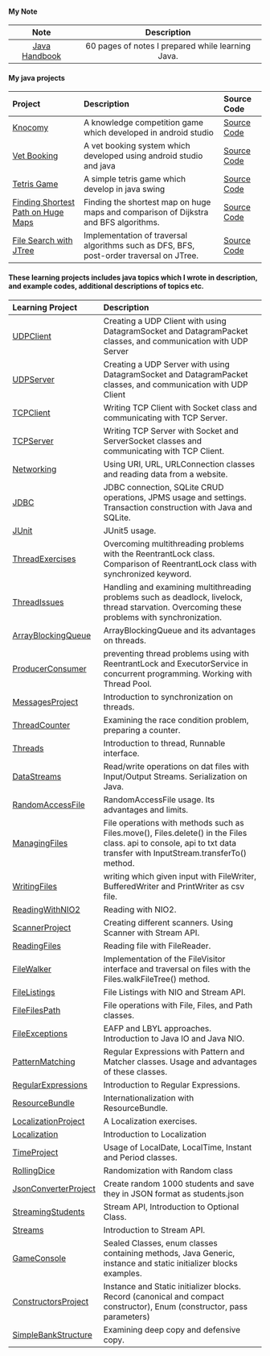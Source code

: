 #### My Note
|Note|Description|
|:--:|:--:|
|[Java Handbook](https://github.com/meteahmetyakar/Java/blob/main/My%20Java%20Handbook.pdf)|60 pages of notes I prepared while learning Java.|



#### My java projects
|Project|Description|Source Code|
|:--|:--|:--|
|[Knocomy](https://github.com/meteahmetyakar/knocomy)|A knowledge competition game which developed in android studio|[Source Code](https://github.com/meteahmetyakar/knocomy/tree/main/source%20code/knocomy)
|[Vet Booking](https://github.com/meteahmetyakar/vet-booking)|A vet booking system which developed using android studio and java|[Source Code](https://github.com/meteahmetyakar/vet-booking/tree/main/source%20code/bookingsystem)
|[Tetris Game](https://github.com/meteahmetyakar/Tetris-GUI)|A simple tetris game which develop in java swing|[Source Code](https://github.com/meteahmetyakar/Tetris-GUI/tree/main/source%20code)
|[Finding Shortest Path on Huge Maps](https://github.com/meteahmetyakar/Finding-Shortest-Path-on-Huge-Map)|Finding the shortest map on huge maps and comparison of Dijkstra and BFS algorithms.|[Source Code](https://github.com/meteahmetyakar/Finding-Shortest-Path-on-Huge-Map/tree/main/FindShortestPath)
|[File Search with JTree](https://github.com/meteahmetyakar/File-Search-with-JTree)|Implementation of traversal algorithms such as DFS, BFS, post-order traversal on JTree.|[Source Code](https://github.com/meteahmetyakar/File-Search-with-JTree/tree/main/JTreeOperations)



#### These learning projects includes java topics which I wrote in description, and example codes, additional descriptions of topics etc.
|Learning Project|Description|
|:--|:--|
|[UDPClient](https://github.com/meteahmetyakar/Java/tree/main/Learning%20Projects/UDPClient)|Creating a UDP Client with using DatagramSocket and DatagramPacket classes, and communication with UDP Server
|[UDPServer](https://github.com/meteahmetyakar/Java/tree/main/Learning%20Projects/UDPClient)|Creating a UDP Server with using DatagramSocket and DatagramPacket classes, and communication with UDP Client
|[TCPClient](https://github.com/meteahmetyakar/Java/tree/main/Learning%20Projects/UDPClient)|Writing TCP Client with Socket class and communicating with TCP Server.
|[TCPServer](https://github.com/meteahmetyakar/Java/tree/main/Learning%20Projects/TCPServer)|Writing TCP Server with Socket and ServerSocket classes and communicating with TCP Client.
|[Networking](https://github.com/meteahmetyakar/Java/tree/main/Learning%20Projects/Networking)|Using URI, URL, URLConnection classes and reading data from a website.
|[JDBC](https://github.com/meteahmetyakar/Java/tree/main/Learning%20Projects/JDBC)|JDBC connection, SQLite CRUD operations, JPMS usage and settings. Transaction construction with Java and SQLite.
|[JUnit](https://github.com/meteahmetyakar/Java/tree/main/Learning%20Projects/JDBC)|JUnit5 usage.
|[ThreadExercises](https://github.com/meteahmetyakar/Java/tree/main/Learning%20Projects/ThreadsExercises)|Overcoming multithreading problems with the ReentrantLock class. Comparison of ReentrantLock class with synchronized keyword.
|[ThreadIssues](https://github.com/meteahmetyakar/Java/tree/main/Learning%20Projects/ThreadsIssues)|Handling and examining multithreading problems such as deadlock, livelock, thread starvation. Overcoming these problems with synchronization.
|[ArrayBlockingQueue](https://github.com/meteahmetyakar/Java/tree/main/Learning%20Projects/ArrayBlockingQueue)|ArrayBlockingQueue and its advantages on threads.
|[ProducerConsumer](https://github.com/meteahmetyakar/Java/tree/main/Learning%20Projects/ProducerConsumer)|preventing thread problems using with ReentrantLock and ExecutorService in concurrent programming. Working with Thread Pool.
|[MessagesProject](https://github.com/meteahmetyakar/Java/tree/main/Learning%20Projects/MessagesProject)|Introduction to synchronization on threads.
|[ThreadCounter](https://github.com/meteahmetyakar/Java/tree/main/Learning%20Projects/ThreadsCounter)|Examining the race condition problem, preparing a counter.
|[Threads](https://github.com/meteahmetyakar/Java/tree/main/Learning%20Projects/Threads)|Introduction to thread, Runnable interface.
|[DataStreams](https://github.com/meteahmetyakar/Java/tree/main/Learning%20Projects/DataStreams)|Read/write operations on dat files with Input/Output Streams. Serialization on Java.
|[RandomAccessFile](https://github.com/meteahmetyakar/Java/tree/main/Learning%20Projects/RandomAccessFile)|RandomAccessFile usage. Its advantages and limits.
|[ManagingFiles](https://github.com/meteahmetyakar/Java/tree/main/Learning%20Projects/ManagingFiles)|File operations with methods such as Files.move(), Files.delete() in the Files class. api to console, api to txt data transfer with InputStream.transferTo() method.
|[WritingFiles](https://github.com/meteahmetyakar/Java/tree/main/Learning%20Projects/WritingFiles)|writing which given input with FileWriter, BufferedWriter and PrintWriter as csv file.
|[ReadingWithNIO2](https://github.com/meteahmetyakar/Java/tree/main/Learning%20Projects/ReadingWithNIO2)|Reading with NIO2.
|[ScannerProject](https://github.com/meteahmetyakar/Java/tree/main/Learning%20Projects/ScannerProject)|Creating different scanners. Using Scanner with Stream API.
|[ReadingFiles](https://github.com/meteahmetyakar/Java/tree/main/Learning%20Projects/ReadingFiles)|Reading file with FileReader.
|[FileWalker](https://github.com/meteahmetyakar/Java/tree/main/Learning%20Projects/FileWalker)|Implementation of the FileVisitor interface and traversal on files with the Files.walkFileTree() method.
|[FileListings](https://github.com/meteahmetyakar/Java/tree/main/Learning%20Projects/FileListings)|File Listings with NIO and Stream API.
|[FileFilesPath](https://github.com/meteahmetyakar/Java/tree/main/Learning%20Projects/FileFilesPath)|File operations with File, Files, and Path classes.
|[FileExceptions](https://github.com/meteahmetyakar/Java/tree/main/Learning%20Projects/FileExceptions)|EAFP and LBYL approaches. Introduction to Java IO and Java NIO.
|[PatternMatching](https://github.com/meteahmetyakar/Java/tree/main/Learning%20Projects/PatternMatching)|Regular Expressions with Pattern and Matcher classes. Usage and advantages of these classes.
|[RegularExpressions](https://github.com/meteahmetyakar/Java/tree/main/Learning%20Projects/RegularExpressions)|Introduction to Regular Expressions.
|[ResourceBundle](https://github.com/meteahmetyakar/Java/tree/main/Learning%20Projects/ResourceBundle)|Internationalization with ResourceBundle.
|[LocalizationProject](https://github.com/meteahmetyakar/Java/tree/main/Learning%20Projects/LocalizationProject)|A Localization exercises. 
|[Localization](https://github.com/meteahmetyakar/Java/tree/main/Learning%20Projects/Localization)|Introduction to Localization
|[TimeProject](https://github.com/meteahmetyakar/Java/tree/main/Learning%20Projects/TimeProject)|Usage of LocalDate, LocalTime, Instant and Period classes.
|[RollingDice](https://github.com/meteahmetyakar/Java/tree/main/Learning%20Projects/RollingDice)|Randomization with Random class 
|[JsonConverterProject](https://github.com/meteahmetyakar/Java/tree/main/Learning%20Projects/JsonConverterProject)|Create random 1000 students and save they in JSON format as students.json
|[StreamingStudents](https://github.com/meteahmetyakar/Java/tree/main/Learning%20Projects/StreamingStudents)|Stream API, Introduction to Optional Class.
|[Streams](https://github.com/meteahmetyakar/Java/tree/main/Learning%20Projects/Streams)|Introduction to Stream API.
|[GameConsole](https://github.com/meteahmetyakar/Java/tree/main/Learning%20Projects/GameConsole)|Sealed Classes, enum classes containing methods, Java Generic, instance and static initializer blocks examples.
|[ConstructorsProject](https://github.com/meteahmetyakar/Java/tree/main/Learning%20Projects/ConstructorsProject)|Instance and Static initializer blocks. Record (canonical and compact constructor), Enum (constructor, pass parameters)
|[SimpleBankStructure](https://github.com/meteahmetyakar/Java/tree/main/Learning%20Projects/SimpleBankStructure)|Examining deep copy and defensive copy.


